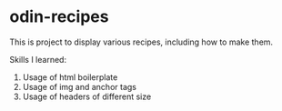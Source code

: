 # odin-recipes
This is project to display various recipes, including how to make them.

Skills I learned:

1. Usage of html boilerplate
2. Usage of img and anchor tags
3. Usage of headers of different size